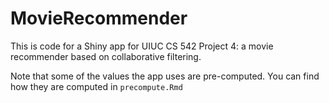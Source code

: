 # MovieRecommender

This is code for a Shiny app for UIUC CS 542 Project 4:
a movie recommender based on collaborative filtering.

Note that some of the values the app uses are pre-computed.
You can find how they are computed in `precompute.Rmd`

